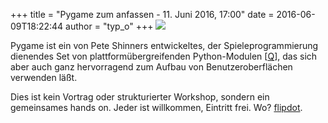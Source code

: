 +++
title = "Pygame zum anfassen - 11. Juni 2016, 17:00"
date = 2016-06-09T18:22:44
author = "typ_o"
+++
![](https://flipdot.org/blog/uploads/pygame.serendipityThumb.png)  
  
Pygame ist ein von Pete Shinners entwickeltes, der Spieleprogrammierung
dienendes Set von plattformübergreifenden Python-Modulen
\[[Q](https://de.wikipedia.org/wiki/Pygame)\], das sich aber auch ganz
hervorragend zum Aufbau von Benutzeroberflächen verwenden läßt.  
  
Dies ist kein Vortrag oder strukturierter Workshop, sondern ein
gemeinsames hands on. Jeder ist willkommen, Eintritt frei. Wo?
[flipdot](http://flipdot.org/wiki/Kontakt).
